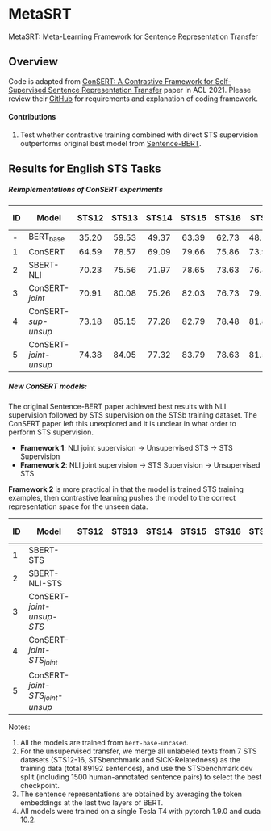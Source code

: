 # MetaSRT

MetaSRT: Meta-Learning Framework for Sentence Representation Transfer

## Overview

Code is adapted from [ConSERT: A Contrastive Framework for Self-Supervised Sentence Representation Transfer](https://arxiv.org/abs/2105.11741)
paper in ACL 2021. Please review their [GitHub](https://github.com/yym6472/ConSERT) 
for requirements and explanation of coding framework.

#### Contributions

1. Test whether contrastive training combined with direct STS supervision outperforms original 
best model from [Sentence-BERT](https://aclanthology.org/D19-1410.pdf).

## Results for English STS Tasks 

##### Reimplementations of ConSERT experiments

| ID | Model                 | STS12 | STS13 | STS14 | STS15 | STS16 | STSb | SICK-R | Avg.  |
|----|-----------------------|:-----:|:-----:|:-----:|:-----:|:-----:|:----:|:------:|:-----:|
| -  | BERT<sub>base</sub>   | 35.20 | 59.53 | 49.37 | 63.39 | 62.73 | 48.18 | 58.60 | 53.86 |
| 1  | ConSERT               | 64.59 | 78.57 | 69.09 | 79.66 | 75.86 | 73.93 | 67.18 | 72.70 |
| 2  | SBERT-NLI             | 70.23 | 75.56 | 71.97 | 78.65 | 73.63 | 76.47 | 73.05 | 74.22 |
| 3  | ConSERT-*joint*       | 70.91 | 80.08 | 75.26 | 82.03 | 76.73 | 79.12 | 77.90 | 77.43 |
| 4  | ConSERT-*sup-unsup*   | 73.18 | 85.15 | 77.28 | 82.79 | 78.48 | 81.86 | 75.23 | 79.14 |
| 5  | ConSERT-*joint-unsup* | 74.38 | 84.05 | 77.32 | 83.79 | 78.63 | 81.50 | 76.61 | 79.47 |

##### New ConSERT models:

The original Sentence-BERT paper achieved best results with NLI supervision followed by 
STS supervision on the STSb training dataset. The ConSERT paper left this unexplored and
it is unclear in what order to perform STS supervision.
- **Framework 1**: NLI joint supervision &#8594; Unsupervised STS &#8594; STS Supervision 
- **Framework 2**: NLI joint supervision &#8594; STS Supervision &#8594; Unsupervised STS

**Framework 2** is more practical in that the model is trained STS training examples, then 
contrastive learning pushes the model to the correct representation space for the unseen data. 

| ID | Model                                     | STS12 | STS13 | STS14 | STS15 | STS16 | STSb | SICK-R | Avg.  |
|----|-------------------------------------------|:-----:|:-----:|:-----:|:-----:|:-----:|:----:|:------:|:-----:|
| 1  | SBERT-STS                                 |  |  |  |  |  |  |  |  |
| 2  | SBERT-NLI-STS                             |  |  |  |  |  |  |  |  |
| 3  | ConSERT-*joint-unsup-STS*                 |  |  |  |  |  |  |  |  |
| 4  | ConSERT-*joint-STS<sub>joint</sub>*       |  |  |  |  |  |  |  |  |
| 5  | ConSERT-*joint-STS<sub>joint</sub>-unsup* |  |  |  |  |  |  |  |  |

Notes:
1. All the models are trained from `bert-base-uncased`.
2. For the unsupervised transfer, we merge all unlabeled texts from 7 STS datasets (STS12-16, STSbenchmark and 
SICK-Relatedness) as the training data (total 89192 sentences), 
and use the STSbenchmark dev split (including 1500 human-annotated sentence pairs) to select the best checkpoint.
3. The sentence representations are obtained by averaging the token embeddings at the last two layers of BERT.
4. All models were trained on a single Tesla T4 with pytorch 1.9.0 and cuda 10.2. 
